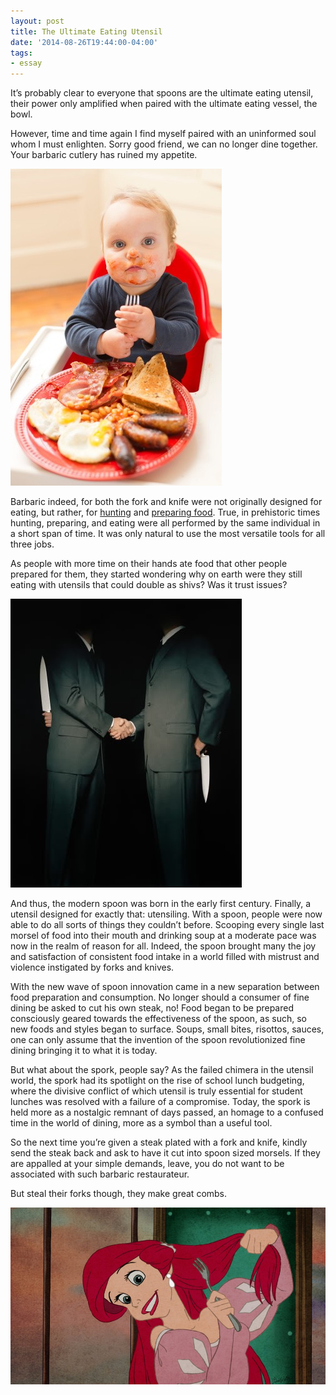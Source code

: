 ```yaml
---
layout: post
title: The Ultimate Eating Utensil
date: '2014-08-26T19:44:00-04:00'
tags:
- essay
---
```

It’s probably clear to everyone that spoons are the ultimate eating utensil, their power only amplified when paired with the ultimate eating vessel, the bowl.

However, time and time again I find myself paired with an uninformed soul whom I must enlighten. Sorry good friend, we can no longer dine together. Your barbaric cutlery has ruined my appetite.

![](/images/essays/spoon1.jpg)

Barbaric indeed, for both the fork and knife were not originally designed for eating, but rather, for [hunting](http://researcharchive.calacademy.org/research/anthropology/utensil/knives.htm) and [preparing food](http://researcharchive.calacademy.org/research/anthropology/utensil/forks.htm). True, in prehistoric times hunting, preparing, and eating were all performed by the same individual in a short span of time. It was only natural to use the most versatile tools for all three jobs.

As people with more time on their hands ate food that other people prepared for them, they started wondering why on earth were they still eating with utensils that could double as shivs? Was it trust issues?

![](/images/essays/spoon2.jpg)

And thus, the modern spoon was born in the early first century. Finally, a utensil designed for exactly that: utensiling. With a spoon, people were now able to do all sorts of things they couldn’t before. Scooping every single last morsel of food into their mouth and drinking soup at a moderate pace was now in the realm of reason for all. Indeed, the spoon brought many the joy and satisfaction of consistent food intake in a world filled with mistrust and violence instigated by forks and knives.

With the new wave of spoon innovation came in a new separation between food preparation and consumption. No longer should a consumer of fine dining be asked to cut his own steak, no! Food began to be prepared consciously geared towards the effectiveness of the spoon, as such, so new foods and styles began to surface. Soups, small bites, risottos, sauces, one can only assume that the invention of the spoon revolutionized fine dining bringing it to what it is today.

But what about the spork, people say? As the failed chimera in the utensil world, the spork had its spotlight on the rise of school lunch budgeting, where the divisive conflict of which utensil is truly essential for student lunches was resolved with a failure of a compromise. Today, the spork is held more as a nostalgic remnant of days passed, an homage to a confused time in the world of dining, more as a symbol than a useful tool.

So the next time you’re given a steak plated with a fork and knife, kindly send the steak back and ask to have it cut into spoon sized morsels. If they are appalled at your simple demands, leave, you do not want to be associated with such barbaric restaurateur.

But steal their forks though, they make great combs.

![](/images/essays/spoon3.jpg)
